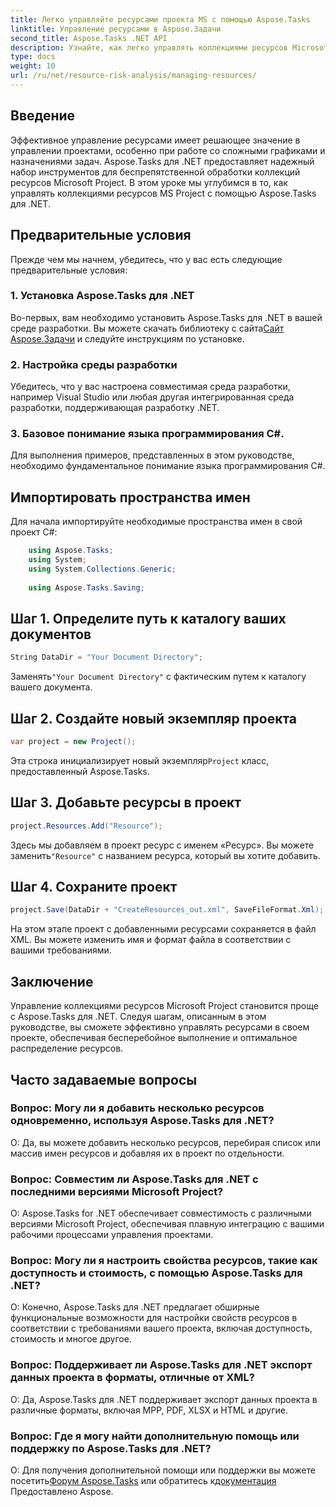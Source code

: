 ```yaml
---
title: Легко управляйте ресурсами проекта MS с помощью Aspose.Tasks
linktitle: Управление ресурсами в Aspose.Задачи
second_title: Aspose.Tasks .NET API
description: Узнайте, как легко управлять коллекциями ресурсов Microsoft Project с помощью Aspose.Tasks для .NET. Повысьте производительность и оптимизируйте рабочие процессы проекта.
type: docs
weight: 10
url: /ru/net/resource-risk-analysis/managing-resources/
---
```

## Введение
Эффективное управление ресурсами имеет решающее значение в управлении проектами, особенно при работе со сложными графиками и назначениями задач. Aspose.Tasks для .NET предоставляет надежный набор инструментов для беспрепятственной обработки коллекций ресурсов Microsoft Project. В этом уроке мы углубимся в то, как управлять коллекциями ресурсов MS Project с помощью Aspose.Tasks для .NET.
## Предварительные условия
Прежде чем мы начнем, убедитесь, что у вас есть следующие предварительные условия:
### 1. Установка Aspose.Tasks для .NET
 Во-первых, вам необходимо установить Aspose.Tasks для .NET в вашей среде разработки. Вы можете скачать библиотеку с сайта[Сайт Aspose.Задачи](https://releases.aspose.com/tasks/net/) и следуйте инструкциям по установке.
### 2. Настройка среды разработки
Убедитесь, что у вас настроена совместимая среда разработки, например Visual Studio или любая другая интегрированная среда разработки, поддерживающая разработку .NET.
### 3. Базовое понимание языка программирования C#.
Для выполнения примеров, представленных в этом руководстве, необходимо фундаментальное понимание языка программирования C#.

## Импортировать пространства имен
Для начала импортируйте необходимые пространства имен в свой проект C#:
```csharp
    using Aspose.Tasks;
    using System;
    using System.Collections.Generic;
    
    using Aspose.Tasks.Saving;
```

## Шаг 1. Определите путь к каталогу ваших документов
```csharp
String DataDir = "Your Document Directory";
```
 Заменять`"Your Document Directory"` с фактическим путем к каталогу вашего документа.
## Шаг 2. Создайте новый экземпляр проекта
```csharp
var project = new Project();
```
 Эта строка инициализирует новый экземпляр`Project` класс, предоставленный Aspose.Tasks.
## Шаг 3. Добавьте ресурсы в проект
```csharp
project.Resources.Add("Resource");
```
 Здесь мы добавляем в проект ресурс с именем «Ресурс». Вы можете заменить`"Resource"` с названием ресурса, который вы хотите добавить.
## Шаг 4. Сохраните проект
```csharp
project.Save(DataDir + "CreateResources_out.xml", SaveFileFormat.Xml);
```
На этом этапе проект с добавленными ресурсами сохраняется в файл XML. Вы можете изменить имя и формат файла в соответствии с вашими требованиями.

## Заключение
Управление коллекциями ресурсов Microsoft Project становится проще с Aspose.Tasks для .NET. Следуя шагам, описанным в этом руководстве, вы сможете эффективно управлять ресурсами в своем проекте, обеспечивая бесперебойное выполнение и оптимальное распределение ресурсов.
## Часто задаваемые вопросы
### Вопрос: Могу ли я добавить несколько ресурсов одновременно, используя Aspose.Tasks для .NET?
О: Да, вы можете добавить несколько ресурсов, перебирая список или массив имен ресурсов и добавляя их в проект по отдельности.
### Вопрос: Совместим ли Aspose.Tasks для .NET с последними версиями Microsoft Project?
О: Aspose.Tasks for .NET обеспечивает совместимость с различными версиями Microsoft Project, обеспечивая плавную интеграцию с вашими рабочими процессами управления проектами.
### Вопрос: Могу ли я настроить свойства ресурсов, такие как доступность и стоимость, с помощью Aspose.Tasks для .NET?
О: Конечно, Aspose.Tasks для .NET предлагает обширные функциональные возможности для настройки свойств ресурсов в соответствии с требованиями вашего проекта, включая доступность, стоимость и многое другое.
### Вопрос: Поддерживает ли Aspose.Tasks для .NET экспорт данных проекта в форматы, отличные от XML?
О: Да, Aspose.Tasks для .NET поддерживает экспорт данных проекта в различные форматы, включая MPP, PDF, XLSX и HTML и другие.
### Вопрос: Где я могу найти дополнительную помощь или поддержку по Aspose.Tasks для .NET?
О: Для получения дополнительной помощи или поддержки вы можете посетить[Форум Aspose.Tasks](https://forum.aspose.com/c/tasks/15) или обратитесь к[документация](https://reference.aspose.com/tasks/net/) Предоставлено Aspose.